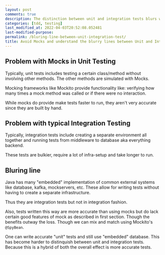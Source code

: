 ```yaml
---
layout: post
comments: true
description: The distinction between unit and integration tests blurs with embedded implementations, combining accuracy from both while overcoming limitations of traditional mocks and infra-heavy integration tests.
categories: [tdd, testing]
last_modified_at: 2022-04-03T20:52:08.052481
last-modified-purpose:
permalink: /bluring-line-between-unit-integration-test/
title: Avoid Mocks and understand the blurry lines between Unit and Integration Tests
---
```


## Problem with Mocks in Unit Testing

Typically, unit tests includes testing a certain class/method without involving other methods. The other methods are simulated with Mocks.

Mocking frameworks like Mockito provide functionality like: verifying how many times a mock method was called or if there were no interaction.

While mocks do provide make tests faster to run, they aren't very accurate since they are built by hand.

## Problem with typical Integration Testing

Typically, integration tests include creating a separate environment all together and running tests from middleware to database aka everything backend.

These tests are bulkier, require a lot of infra-setup and take longer to run.

## Bluring line

Java has many "embedded" implementation of common external systems like database, kafka, mockservers, etc. These allow for writing tests without having to create a separate infrastructure.

Thus they are integration tests but not in integration fashion.

Also, tests written this way are more accurate than using mocks but do lack certain good features of mock as described in first section. Though the benefits outway the loss. Though we can mix and match using Mockito's `@SpyBean`.

One can write accurate "unit" tests and still use "embedded" database. This has become harder to distinquish between unit and integration tests. Because this is a hybrid of both the overall effect is more accurate tests.